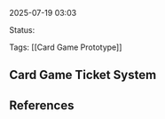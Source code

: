 2025-07-19 03:03

Status:

Tags: [[Card Game Prototype]]

## Card Game Ticket System



## References
